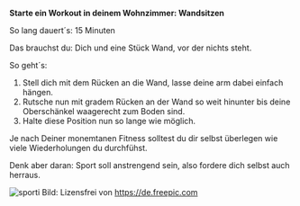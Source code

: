 **Starte ein Workout in deinem Wohnzimmer: Wandsitzen**

So lang dauert´s: 15 Minuten

Das brauchst du: Dich und eine Stück Wand, vor der nichts steht.

So geht´s: 
1. Stell dich mit dem Rücken an die Wand, lasse deine arm dabei einfach hängen.
2. Rutsche nun mit gradem Rücken an der Wand so weit hinunter bis deine Oberschänkel waagerecht zum Boden sind.
3. Halte diese Position nun so lange wie möglich.

Je nach Deiner monemtanen Fitness solltest du dir selbst überlegen wie viele Wiederholungen du durchfühst. 

Denk aber daran: Sport soll anstrengend sein, also fordere dich selbst auch herraus.

![sporti](https://image.freepik.com/vektoren-kostenlos/gym-icon-set-pack_24908-60545.jpg)
Bild: Lizensfrei von https://de.freepic.com
